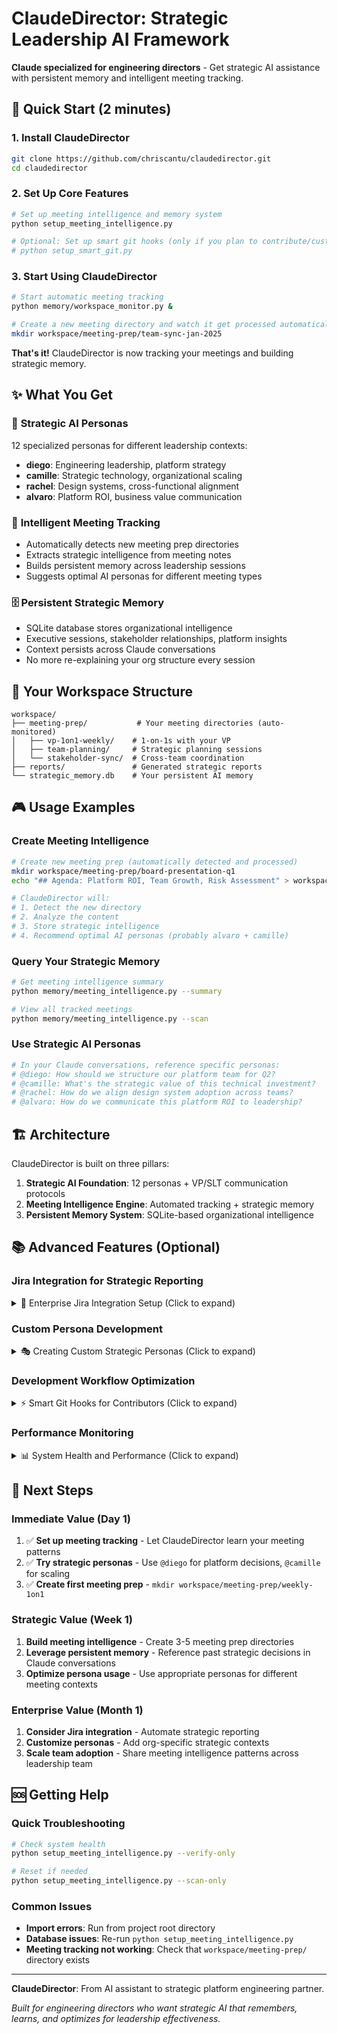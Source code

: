# ClaudeDirector: Strategic Leadership AI Framework

**Claude specialized for engineering directors** - Get strategic AI assistance with persistent memory and intelligent meeting tracking.

## 🚀 Quick Start (2 minutes)

### 1. Install ClaudeDirector
```bash
git clone https://github.com/chriscantu/claudedirector.git
cd claudedirector
```

### 2. Set Up Core Features
```bash
# Set up meeting intelligence and memory system
python setup_meeting_intelligence.py

# Optional: Set up smart git hooks (only if you plan to contribute/customize)
# python setup_smart_git.py
```

### 3. Start Using ClaudeDirector
```bash
# Start automatic meeting tracking
python memory/workspace_monitor.py &

# Create a new meeting directory and watch it get processed automatically
mkdir workspace/meeting-prep/team-sync-jan-2025
```

**That's it!** ClaudeDirector is now tracking your meetings and building strategic memory.

## ✨ What You Get

### 🧠 **Strategic AI Personas**
12 specialized personas for different leadership contexts:
- **diego**: Engineering leadership, platform strategy
- **camille**: Strategic technology, organizational scaling
- **rachel**: Design systems, cross-functional alignment
- **alvaro**: Platform ROI, business value communication

### 🎯 **Intelligent Meeting Tracking**
- Automatically detects new meeting prep directories
- Extracts strategic intelligence from meeting notes
- Builds persistent memory across leadership sessions
- Suggests optimal AI personas for different meeting types

### 🗄️ **Persistent Strategic Memory**
- SQLite database stores organizational intelligence
- Executive sessions, stakeholder relationships, platform insights
- Context persists across Claude conversations
- No more re-explaining your org structure every session

## 📁 Your Workspace Structure

```
workspace/
├── meeting-prep/           # Your meeting directories (auto-monitored)
│   ├── vp-1on1-weekly/    # 1-on-1s with your VP
│   ├── team-planning/     # Strategic planning sessions
│   └── stakeholder-sync/  # Cross-team coordination
├── reports/               # Generated strategic reports
└── strategic_memory.db    # Your persistent AI memory
```

## 🎮 Usage Examples

### Create Meeting Intelligence
```bash
# Create new meeting prep (automatically detected and processed)
mkdir workspace/meeting-prep/board-presentation-q1
echo "## Agenda: Platform ROI, Team Growth, Risk Assessment" > workspace/meeting-prep/board-presentation-q1/notes.md

# ClaudeDirector will:
# 1. Detect the new directory
# 2. Analyze the content
# 3. Store strategic intelligence
# 4. Recommend optimal AI personas (probably alvaro + camille)
```

### Query Your Strategic Memory
```bash
# Get meeting intelligence summary
python memory/meeting_intelligence.py --summary

# View all tracked meetings
python memory/meeting_intelligence.py --scan
```

### Use Strategic AI Personas
```bash
# In your Claude conversations, reference specific personas:
# @diego: How should we structure our platform team for Q2?
# @camille: What's the strategic value of this technical investment?
# @rachel: How do we align design system adoption across teams?
# @alvaro: How do we communicate this platform ROI to leadership?
```

## 🏗️ Architecture

ClaudeDirector is built on three pillars:

1. **Strategic AI Foundation**: 12 personas + VP/SLT communication protocols
2. **Meeting Intelligence Engine**: Automated tracking + strategic memory
3. **Persistent Memory System**: SQLite-based organizational intelligence

## 📚 Advanced Features (Optional)

### Jira Integration for Strategic Reporting

<details>
<summary>🔧 Enterprise Jira Integration Setup (Click to expand)</summary>

If you want automated strategic initiative tracking and executive reporting:

```bash
# Set up the Python service
cd strategic_integration_service
python -m venv venv
source venv/bin/activate
pip install -e .

# Configure environment
cp env.example .env
# Edit .env with your Jira credentials

# Extract strategic initiatives
sis-extract-l2 --output workspace/l2-initiatives.json
sis-weekly-report --output workspace/weekly-slt-report.md
```

**Features:**
- Automated L2 strategic initiative extraction
- Weekly SLT executive reports
- Monthly PI initiative analysis
- Performance optimization with multi-tier caching

**Requirements:**
- Jira API access
- Strategic initiative structure in your Jira instance
- Organizational buy-in for automated reporting

</details>

### Custom Persona Development

<details>
<summary>🎭 Creating Custom Strategic Personas (Click to expand)</summary>

You can extend ClaudeDirector with your own strategic personas:

1. Add to `claude_config.yaml`:
```yaml
personas:
  your_persona:
    description: "Your custom leadership context"
    context: "Specific domain expertise and communication style"
```

2. Reference in conversations:
```
@your_persona: How should we approach this technical decision?
```

</details>

### Development Workflow Optimization

<details>
<summary>⚡ Smart Git Hooks for Contributors (Click to expand)</summary>

If you're contributing to ClaudeDirector or customizing the codebase:

```bash
# Smart commit that skips irrelevant checks
git sc -m "Update meeting notes"  # Saves ~45s for documentation

# Traditional commit for code changes (full validation)
git commit -m "Fix critical bug"  # Full security + quality checks

# Analyze what would be optimized
git analyze-commit  # Preview optimization strategy
```

**Features:**
- File-type-aware git hooks that save 10-45 seconds per commit
- Skips Python tests for documentation changes
- Maintains quality with security scanning where critical
- Intelligent hook filtering based on changed file types

**When useful:**
- Contributing to the ClaudeDirector codebase
- Customizing strategic integration scripts
- Frequent documentation updates
- Development workflow optimization

</details>

### Performance Monitoring

<details>
<summary>📊 System Health and Performance (Click to expand)</summary>

Monitor ClaudeDirector's performance and strategic intelligence:

```bash
# Meeting intelligence health
python memory/meeting_intelligence.py --summary

# Database integrity
sqlite3 memory/strategic_memory.db "PRAGMA integrity_check;"

# Git optimization stats
git sc --analyze-only  # See what would be optimized
```

</details>

## 🚀 Next Steps

### Immediate Value (Day 1)
1. ✅ **Set up meeting tracking** - Let ClaudeDirector learn your meeting patterns
2. ✅ **Try strategic personas** - Use `@diego` for platform decisions, `@camille` for scaling
3. ✅ **Create first meeting prep** - `mkdir workspace/meeting-prep/weekly-1on1`

### Strategic Value (Week 1)
1. **Build meeting intelligence** - Create 3-5 meeting prep directories
2. **Leverage persistent memory** - Reference past strategic decisions in Claude conversations
3. **Optimize persona usage** - Use appropriate personas for different meeting contexts

### Enterprise Value (Month 1)
1. **Consider Jira integration** - Automate strategic reporting
2. **Customize personas** - Add org-specific strategic contexts
3. **Scale team adoption** - Share meeting intelligence patterns across leadership team

## 🆘 Getting Help

### Quick Troubleshooting
   ```bash
# Check system health
python setup_meeting_intelligence.py --verify-only

# Reset if needed
python setup_meeting_intelligence.py --scan-only
```

### Common Issues
- **Import errors**: Run from project root directory
- **Database issues**: Re-run `python setup_meeting_intelligence.py`
- **Meeting tracking not working**: Check that `workspace/meeting-prep/` directory exists

---

**ClaudeDirector**: From AI assistant to strategic platform engineering partner.

*Built for engineering directors who want strategic AI that remembers, learns, and optimizes for leadership effectiveness.*
